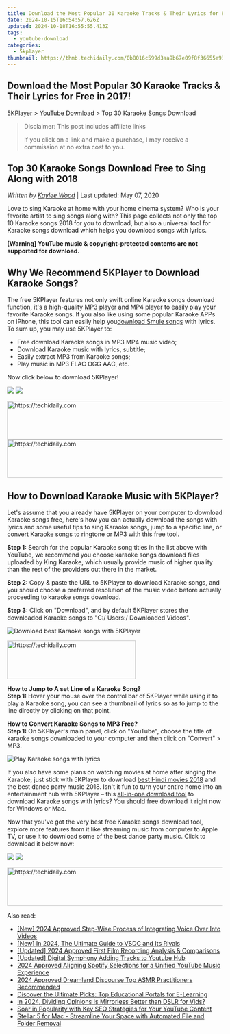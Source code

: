 ```yaml
---
title: Download the Most Popular 30 Karaoke Tracks & Their Lyrics for Free in 2017!
date: 2024-10-15T16:54:57.626Z
updated: 2024-10-18T16:55:55.413Z
tags:
  - youtube-download
categories:
  - 5kplayer
thumbnail: https://thmb.techidaily.com/0b8016c599d3aa9b67e09f8f36655e93fe5b6ad1ff5b157cae00495d9c046850.jpg
---
```


## Download the Most Popular 30 Karaoke Tracks & Their Lyrics for Free in 2017!

[5KPlayer](https://tools.techidaily.com/5kplayer/products/) \> [YouTube Download](https://tools.techidaily.com/5kplayer/youtube-download/) \> Top 30 Karaoke Songs Download

>  Disclaimer: This post includes affiliate links
>
>  If you click on a link and make a purchase, I may receive a commission at no extra cost to you.
>

## Top 30 Karaoke Songs Download Free to Sing Along with 2018

 _Written by [Kaylee Wood](https://www.quora.com/profile/Amanda-Hu-21)_ | Last updated: May 07, 2020 

Love to sing Karaoke at home with your home cinema system? Who is your favorite artist to sing songs along with? This page collects not only the top 10 Karaoke songs 2018 for you to download, but also a universal tool for Karaoke songs download which helps you download songs with lyrics.

**\[Warning\] YouTube music & copyright-protected contents are not supported for download.**

## Why We Recommend 5KPlayer to Download Karaoke Songs?

The free 5KPlayer features not only swift online Karaoke songs download function, it's a high-quality [MP3 player](https://tools.techidaily.com/5kplayer/video-music-player/) and MP4 player to easily play your favorite Karaoke songs. If you also like using some popular Karaoke APPs on iPhone, this tool can easily help you[download Smule songs](https://tools.techidaily.com/5kplayer/iphone-manager/) with lyrics. To sum up, you may use 5KPlayer to:

* Free download Karaoke songs in MP3 MP4 music video;
* Download Karaoke music with lyrics, subtitle;
* Easily extract MP3 from Karaoke songs;
* Play music in MP3 FLAC OGG AAC, etc.

Now click below to download 5KPlayer!

[![](https://www.5kplayer.com/youtube-download/../button/freedownwhitewin.png)](https://tools.techidaily.com/5kplayer/products/) [![](https://www.5kplayer.com/youtube-download/../button/freedownbackmac.png)](https://tools.techidaily.com/5kplayer/products/) 

<!-- affiliate ads begin -->
<a href="https://ephamedtechinc.pxf.io/c/5597632/2137218/26400" target="_top" id="2137218">
  <img src="//a.impactradius-go.com/display-ad/26400-2137218" border="0" alt="https://techidaily.com" width="728" height="90"/>
</a>
<img height="0" width="0" src="https://ephamedtechinc.pxf.io/i/5597632/2137218/26400" style="position:absolute;visibility:hidden;" border="0" />
<!-- affiliate ads end -->

<!-- affiliate ads begin -->
<a href="https://appsumo.8odi.net/c/5597632/2144281/7443" target="_top" id="2144281">
  <img src="//a.impactradius-go.com/display-ad/7443-2144281" border="0" alt="https://techidaily.com" width="728" height="90"/>
</a>
<img height="0" width="0" src="https://appsumo.8odi.net/i/5597632/2144281/7443" style="position:absolute;visibility:hidden;" border="0" />
<!-- affiliate ads end -->

## How to Download Karaoke Music with 5KPlayer?

Let's assume that you already have 5KPlayer on your computer to download Karaoke songs free, here's how you can actually download the songs with lyrics and some useful tips to sing Karaoke songs, jump to a specific line, or convert Karaoke songs to ringtone or MP3 with this free tool.

**Step 1:** Search for the popular Karaoke song titles in the list above with YouTube, we recommend you choose karaoke songs download files uploaded by King Karaoke, which usually provide music of higher quality than the rest of the providers out there in the market.

**Step 2:** Copy & paste the URL to 5KPlayer to download Karaoke songs, and you should choose a preferred resolution of the music video before actually proceeding to karaoke songs download. 

**Step 3:** Click on "Download", and by default 5KPlayer stores the downloaded Karaoke songs to "C:/ Users:/ Downloaded Videos". 

![Download best Karaoke songs with 5KPlayer](https://www.5kplayer.com/youtube-download/img/download-karaoke-songs-5kplayer.jpg)

<!-- affiliate ads begin -->
<a href="https://united.elfm.net/c/5597632/2139557/4704" target="_top" id="2139557">
  <img src="//a.impactradius-go.com/display-ad/4704-2139557" border="0" alt="https://techidaily.com" width="300" height="90"/>
</a>
<img height="0" width="0" src="https://united.elfm.net/i/5597632/2139557/4704" style="position:absolute;visibility:hidden;" border="0" />
<!-- affiliate ads end -->

**How to Jump to A set Line of a Karaoke Song?**  
**Step 1:** Hover your mouse over the control bar of 5KPlayer while using it to play a Karaoke song, you can see a thumbnail of lyrics so as to jump to the line directly by clicking on that point.

**How to Convert Karaoke Songs to MP3 Free?**  
**Step 1:** On 5KPlayer's main panel, click on "YouTube", choose the title of karaoke songs downloaded to your computer and then click on "Convert" > MP3.

![Play Karaoke songs with lyrics](https://www.5kplayer.com/youtube-download/img/play-karaoke-songs-5kplayer.jpg)

If you also have some plans on watching movies at home after singing the Karaoke, just stick with 5KPlayer to download [best Hindi movies 2018](https://tools.techidaily.com/5kplayer/youtube-download/) and the best dance party music 2018\. Isn't it fun to turn your entire home into an entertainment hub with 5KPlayer – this [all-in-one download tool](https://tools.techidaily.com/5kplayer/youtube-download/) to download Karaoke songs with lyrics? You should free download it right now for Windows or Mac.

Now that you've got the very best free Karaoke songs download tool, explore more features from it like streaming music from computer to Apple TV, or use it to download some of the best dance party music. Click to download it below now:

[![](https://www.5kplayer.com/youtube-download/../button/freedownwhitewin.png)](https://tools.techidaily.com/5kplayer/products/) [![](https://www.5kplayer.com/youtube-download/../button/freedownbackmac.png)](https://tools.techidaily.com/5kplayer/products/)

<!-- affiliate ads begin -->
<a href="https://appsumo.8odi.net/c/5597632/2043594/7443" target="_top" id="2043594">
  <img src="//a.impactradius-go.com/display-ad/7443-2043594" border="0" alt="https://techidaily.com" width="728" height="90"/>
</a>
<img height="0" width="0" src="https://appsumo.8odi.net/i/5597632/2043594/7443" style="position:absolute;visibility:hidden;" border="0" />
<!-- affiliate ads end -->

<ins class="adsbygoogle"
     style="display:block"
     data-ad-format="autorelaxed"
     data-ad-client="ca-pub-7571918770474297"
     data-ad-slot="1223367746"></ins>

<ins class="adsbygoogle"
     style="display:block"
     data-ad-client="ca-pub-7571918770474297"
     data-ad-slot="8358498916"
     data-ad-format="auto"
     data-full-width-responsive="true"></ins>

<span class="atpl-alsoreadstyle">Also read:</span>
<div><ul>
<li><a href="https://desktop-recording.techidaily.com/new-2024-approved-step-wise-process-of-integrating-voice-over-into-videos/"><u>[New] 2024 Approved Step-Wise Process of Integrating Voice Over Into Videos</u></a></li>
<li><a href="https://screen-capture.techidaily.com/new-in-2024-the-ultimate-guide-to-vsdc-and-its-rivals/"><u>[New] In 2024, The Ultimate Guide to VSDC and Its Rivals</u></a></li>
<li><a href="https://screen-mirroring-recording.techidaily.com/updated-2024-approved-first-film-recording-analysis-and-comparisons/"><u>[Updated] 2024 Approved First Film Recording Analysis & Comparisons</u></a></li>
<li><a href="https://youtube-video-recordings.techidaily.com/updated-digital-symphony-adding-tracks-to-youtube-hub/"><u>[Updated] Digital Symphony Adding Tracks to Youtube Hub</u></a></li>
<li><a href="https://youtube-video-recordings.techidaily.com/2024-approved-aligning-spotify-selections-for-a-unified-youtube-music-experience/"><u>2024 Approved Aligning Spotify Selections for a Unified YouTube Music Experience</u></a></li>
<li><a href="https://fox-access.techidaily.com/2024-approved-dreamland-discourse-top-asmr-practitioners-recommended/"><u>2024 Approved Dreamland Discourse Top ASMR Practitioners Recommended</u></a></li>
<li><a href="https://buynow-info.techidaily.com/discover-the-ultimate-picks-top-educational-portals-for-e-learning/"><u>Discover the Ultimate Picks: Top Educational Portals for E-Learning</u></a></li>
<li><a href="https://youtube-video-recordings.techidaily.com/in-2024-dividing-opinions-is-mirrorless-better-than-dslr-for-vids/"><u>In 2024, Dividing Opinions Is Mirrorless Better than DSLR for Vids?</u></a></li>
<li><a href="https://youtube-video-recordings.techidaily.com/soar-in-popularity-with-key-seo-strategies-for-your-youtube-content/"><u>Soar in Popularity with Key SEO Strategies for Your YouTube Content</u></a></li>
<li><a href="https://data-safeguard.techidaily.com/1721202518969-stellar-5-for-mac-streamline-your-space-with-automated-file-and-folder-removal/"><u>Stellar 5 for Mac - Streamline Your Space with Automated File and Folder Removal</u></a></li>
</ul></div>


